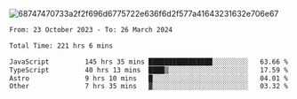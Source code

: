 ![68747470733a2f2f696d6775722e636f6d2f577a41643231632e706e67](https://github.com/koreoxy/koreoxy/assets/73381115/a29b30a2-7b86-4bf1-a3b8-5e7cb8eb1ab0)




<!--START_SECTION:waka-->

```txt
From: 23 October 2023 - To: 26 March 2024

Total Time: 221 hrs 6 mins

JavaScript         145 hrs 35 mins ████████████████░░░░░░░░░   63.66 %
TypeScript         40 hrs 13 mins  ████▒░░░░░░░░░░░░░░░░░░░░   17.59 %
Astro              9 hrs 10 mins   █░░░░░░░░░░░░░░░░░░░░░░░░   04.01 %
Other              7 hrs 35 mins   ▓░░░░░░░░░░░░░░░░░░░░░░░░   03.32 %
```

<!--END_SECTION:waka-->
